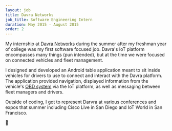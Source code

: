 ```yaml
---
layout: job
title: Davra Networks
job_title: Software Engineering Intern
duration: May 2015 - August 2015
order: 2
---
```


My internship at [Davra Networks](https://davra.com/) during the summer after my freshman year of college was my first software focused job. Davra's IoT platform encompasses many things (pun intended), but at the time we were focused on connected vehicles and fleet management.

I designed and developed an Android table application meant to sit inside vehicles for drivers to use to connect and interact with the Davra platform. The application provided navigation, displayed information from the vehicle's [OBD system](https://www.wikiwand.com/en/On-board_diagnostics) via the IoT platform, as well as messaging between fleet managers and drivers.

Outside of coding, I got to represent Darvra at various conferences and expos that summer including Cisco Live in San Diego and IoT World in San Francisco.

🚄
